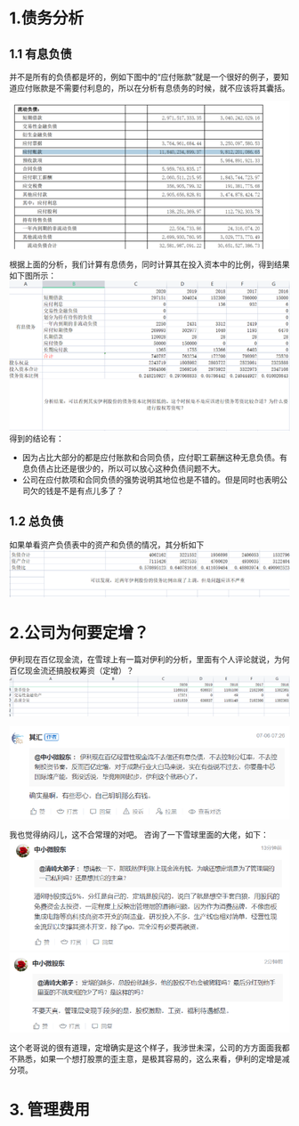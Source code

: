 # 1.债务分析
## 1.1 有息负债
并不是所有的负债都是坏的，例如下图中的“应付账款”就是一个很好的例子，要知道应付账款是不需要付利息的，所以在分析有息债务的时候，就不应该将其囊括。

![](2021-08-10-22-08-58.png)

根据上面的分析，我们计算有息债务，同时计算其在投入资本中的比例，得到结果如下图所示：
![](2021-08-11-09-24-20.png)
得到的结论有：
- 因为占比大部分的都是应付账款和合同负债，应付职工薪酬这种无息负债。有息负债占比还是很少的，所以可以放心这种负债问题不大。
- 公司在应付款项和合同负债的强势说明其地位也是不错的。但是同时也表明公司欠的钱是不是有点儿多了？

## 1.2 总负债
如果单看资产负债表中的资产和负债的情况，其分析如下
![](2021-08-11-09-40-05.png)

# 2.公司为何要定增？
伊利现在百亿现金流，在雪球上有一篇对伊利的分析，里面有个人评论就说，为何百亿现金流还搞股权筹资（定增）？
![](2021-08-11-10-09-24.png)

![](2021-08-11-09-52-34.png)

我也觉得纳闷儿，这不合常理的对吧。
咨询了一下雪球里面的大佬，如下：
![](2021-08-11-10-48-57.png)
![](2021-08-11-10-49-11.png)

这个老哥说的很有道理，定增确实是这个样子，我涉世未深，公司的方方面面我都不熟悉，如果一个想打股票的歪主意，是极其容易的，这么来看，伊利的定增是减分项。

# 3. 管理费用
